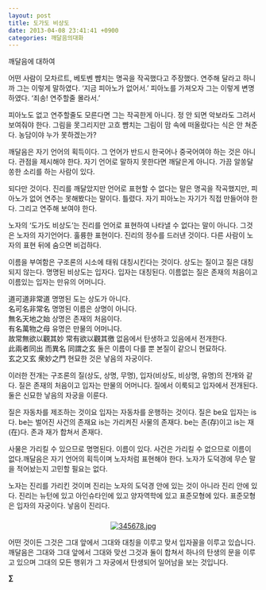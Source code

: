 ```yaml
---
layout: post
title: 도가도 비상도
date: 2013-04-08 23:41:41 +0900
categories: 깨달음의대화
---
```

깨달음에 대하여


  


어떤 사람이 모차르트, 베토벤 뺨치는 명곡을 작곡했다고 주장했다. 연주해 달라고 하니까 그는 이렇게 말하였다. ‘지금 피아노가 없어서.’ 피아노를 가져오자 그는 이렇게 변명하였다. ‘죄송! 연주할줄 몰라서.’ 


  


피아노도 없고 연주할줄도 모른다면 그는 작곡한게 아니다. 정 안 되면 악보라도 그려서 보여줘야 한다. 그림을 못그리지만 고흐 뺨치는 그림이 맘 속에 떠올랐다는 식은 안 쳐준다. 농담이야 누가 못하겠는가? 


  


깨달음은 자기 언어의 획득이다. 그 언어가 반드시 한국어나 중국어여야 하는 것은 아니다. 관점을 제시해야 한다. 자기 언어로 말하지 못한다면 깨달은게 아니다. 가끔 알쏭달쏭한 소리를 하는 사람이 있다. 


  


되다만 것이다. 진리를 깨달았지만 언어로 표현할 수 없다는 말은 명곡을 작곡했지만, 피아노가 없어 연주는 못해봤다는 말이다. 틀렸다. 자기 피아노는 자기가 직접 만들어야 한다. 그리고 연주해 보여야 한다. 


  


노자의 ‘도가도 비상도’는 진리를 언어로 표현하여 나타낼 수 없다는 말이 아니다. 그것은 노자의 자기언어다. 훌륭한 표현이다. 진리의 정수를 드러낸 것이다. 다른 사람이 노자의 표현 뒤에 숨으면 비겁하다. 


  


이름을 부여함은 구조론의 시소에 태워 대칭시킨다는 것이다. 상도는 질이고 질은 대칭되지 않는다. 명명된 비상도는 입자다. 입자는 대칭된다. 이름없는 질은 존재의 처음이고 이름있는 입자는 만유의 어머니다. 


  


道可道非常道 명명된 도는 상도가 아니다.     
名可名非常名 명명된 이름은 상명이 아니다.     
無名天地之始 상명은 존재의 처음이다.    
有名萬物之母 유명은 만물의 어머니다.    
故常無欲以觀其妙 常有欲以觀其徼 없음에서 탄생하고 있음에서 전개한다.    
此兩者同出 而異名 同謂之玄 둘은 이름이 다를 뿐 본질이 같으니 현묘하다.    
玄之又玄 衆妙之門 현묘한 것은 낳음의 자궁이다. 


  


이러한 전개는 구조론의 질(상도, 상명, 무명), 입자(비상도, 비상명, 유명)의 전개와 같다. 질은 존재의 처음이고 입자는 만물의 어머니다. 질에서 이룩되고 입자에서 전개된다. 둘은 신묘한 낳음의 자궁을 이룬다. 


  


질은 자동차를 제조하는 것이요 입자는 자동차를 운행하는 것이다. 질은 be요 입자는 is다. be는 벌어진 사건의 존재요 is는 가리켜진 사물의 존재다. be는 존(存)이고 is는 재(在)다. 존과 재가 합쳐서 존재다. 


  


사물은 가리킬 수 있으므로 명명된다. 이름이 있다. 사건은 가리킬 수 없으므로 이름이 없다.깨달음은 자기 언어의 획득이며 노자처럼 표현해야 한다. 노자가 도덕경에 무슨 말을 적어놨는지 고민할 필요는 없다. 


  


노자는 진리를 가리킨 것이며 진리는 노자의 도덕경 안에 있는 것이 아니라 진리 안에 있다. 진리는 뉴턴에 있고 아인슈타인에 있고 양자역학에 있고 표준모형에 있다. 표준모형은 입자의 자궁이다. 낳음이 진리다.


  






 ###


  




<p align="center">
  <a href="?mid=DonOh"><img alt="345678.jpg" src="assets/attach/images/198/727/315/55.JPG" /> <br /></a>
</p>



어떤 것이든 그것은 그대 앞에서 그대와 대칭을 이루고 맞서 입자꼴을 이루고 있습니다. 깨달음은 그대와 그대 앞에서 그대와 맞선 그것과 둘이 합쳐서 하나의 탄생의 문을 이루고 있으며 그대의 모든 행위가 그 자궁에서 탄생되어 일어남을 보는 것입니다.





**∑**
